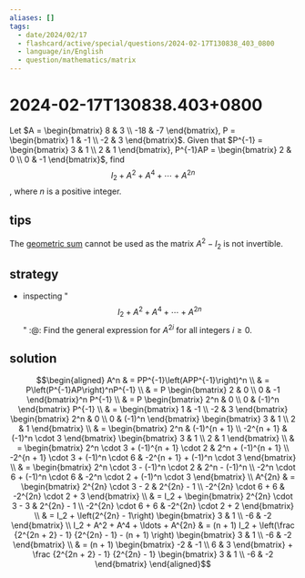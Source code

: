 ```yaml
---
aliases: []
tags:
  - date/2024/02/17
  - flashcard/active/special/questions/2024-02-17T130838_403_0800
  - language/in/English
  - question/mathematics/matrix
---
```


# 2024-02-17T130838.403+0800

Let $A = \begin{bmatrix} 8 & 3 \\ -18 & -7 \end{bmatrix}, P = \begin{bmatrix} 1 & -1 \\ -2 & 3 \end{bmatrix}$. Given that $P^{-1} = \begin{bmatrix} 3 & 1 \\ 2 & 1 \end{bmatrix}, P^{-1}AP = \begin{bmatrix} 2 & 0 \\ 0 & -1 \end{bmatrix}$, find $$I_2 + A^2 + A^4 + \cdots + A^{2n}$$, where $n$ is a positive integer.

## tips

The [geometric sum](../../general/geometric%20series.md#sum) cannot be used as the matrix $A^2 - I_2$ is not invertible.

## strategy

- inspecting "$$I_2 + A^2 + A^4 + \cdots + A^{2n}$$" :@: Find the general expression for $A^{2i}$ for all integers $i \ge 0$. <!--SR:!2029-06-11,1399,350-->

## solution

$$\begin{aligned}
A^n & = PP^{-1}\left(APP^{-1}\right)^n \\
& = P\left(P^{-1}AP\right)^nP^{-1} \\
& = P \begin{bmatrix} 2 & 0 \\ 0 & -1 \end{bmatrix}^n P^{-1} \\
& = P \begin{bmatrix} 2^n & 0 \\ 0 & (-1)^n \end{bmatrix} P^{-1} \\
& = \begin{bmatrix} 1 & -1 \\ -2 & 3 \end{bmatrix} \begin{bmatrix} 2^n & 0 \\ 0 & (-1)^n \end{bmatrix} \begin{bmatrix} 3 & 1 \\ 2 & 1 \end{bmatrix} \\
& = \begin{bmatrix} 2^n & (-1)^{n + 1} \\ -2^{n + 1} & (-1)^n \cdot 3 \end{bmatrix} \begin{bmatrix} 3 & 1 \\ 2 & 1 \end{bmatrix} \\
& = \begin{bmatrix} 2^n \cdot 3 + (-1)^{n + 1} \cdot 2 & 2^n + (-1)^{n + 1} \\ -2^{n + 1} \cdot 3 + (-1)^n \cdot 6 & -2^{n + 1} + (-1)^n \cdot 3 \end{bmatrix} \\
& = \begin{bmatrix} 2^n \cdot 3 - (-1)^n \cdot 2 & 2^n - (-1)^n \\ -2^n \cdot 6 + (-1)^n \cdot 6 & -2^n \cdot 2 + (-1)^n \cdot 3 \end{bmatrix} \\
A^{2n} & = \begin{bmatrix} 2^{2n} \cdot 3 - 2 & 2^{2n} - 1 \\ -2^{2n} \cdot 6 + 6 & -2^{2n} \cdot 2 +  3 \end{bmatrix} \\
& = I_2 + \begin{bmatrix} 2^{2n} \cdot 3 - 3 & 2^{2n} - 1 \\ -2^{2n} \cdot 6 + 6 & -2^{2n} \cdot 2 +  2 \end{bmatrix} \\
& = I_2 + \left(2^{2n} - 1\right) \begin{bmatrix} 3 & 1 \\ -6 & -2 \end{bmatrix} \\
I_2 + A^2 + A^4 + \ldots + A^{2n} & = (n + 1) I_2 + \left(\frac {2^{2n + 2} - 1} {2^{2n} - 1} - (n + 1) \right) \begin{bmatrix} 3 & 1 \\ -6 & -2 \end{bmatrix} \\
& = (n + 1) \begin{bmatrix} -2 & -1 \\ 6 & 3 \end{bmatrix} + \frac {2^{2n + 2} - 1} {2^{2n} - 1} \begin{bmatrix} 3 & 1 \\ -6 & -2 \end{bmatrix}
\end{aligned}$$
